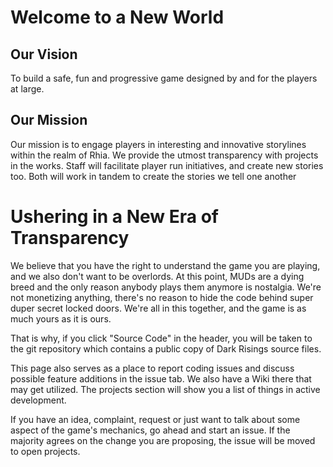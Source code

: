 # Welcome to a New World

## Our Vision
To build a safe, fun and progressive game designed by and for the players at large.

## Our Mission
Our mission is to engage players in interesting and innovative storylines within the realm of Rhia. We provide the utmost transparency with projects in the works. Staff will facilitate player run initiatives, and create new stories too. Both will work in tandem to create the stories we tell one another

# Ushering in a New Era of Transparency
We believe that you have the right to understand the game you are playing, and we also don't want to be overlords. At this point, MUDs are a dying breed and the only reason anybody plays them anymore is nostalgia. We're not monetizing anything, there's no reason to hide the code behind super duper secret locked doors. We're all in this together, and the game is as much yours as it is ours. 

That is why, if you click "Source Code" in the header, you will be taken to the git repository which contains a public copy of Dark Risings source files.

This page also serves as a place to report coding issues and discuss possible feature additions in the issue tab. We also have a Wiki there that may get utilized. The projects section will show you a list of things in active development. 

If you have an idea, complaint, request or just want to talk about some aspect of the game's mechanics, go ahead and start an issue. If the majority agrees on the change you are proposing, the issue will be moved to open projects.
